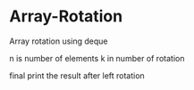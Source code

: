 # Array-Rotation
Array rotation using deque




n is number of elements
k in number of rotation 

final print the result after  left rotation 

